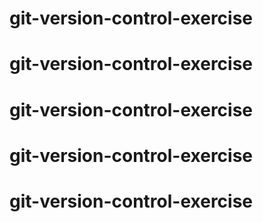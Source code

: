 # git-version-control-exercise
# git-version-control-exercise
# git-version-control-exercise
# git-version-control-exercise
# git-version-control-exercise
